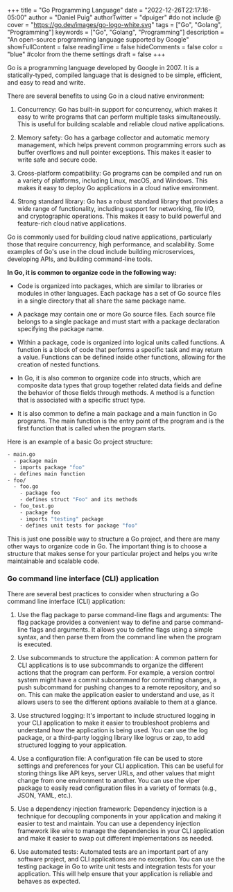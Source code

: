 +++
title = "Go Programming Language"
date = "2022-12-26T22:17:16-05:00"
author = "Daniel Puig"
authorTwitter = "dpuiger" #do not include @
cover = "https://go.dev/images/go-logo-white.svg"
tags = ["Go", "Golang", "Programming"]
keywords = ["Go", "Golang", "Programming"]
description = "An open-source programming language supported by Google"
showFullContent = false
readingTime = false
hideComments = false
color = "blue" #color from the theme settings
draft = false
+++

Go is a programming language developed by Google in 2007. It is a statically-typed, compiled language that is designed to be simple, efficient, and easy to read and write.

There are several benefits to using Go in a cloud native environment:

1. Concurrency: Go has built-in support for concurrency, which makes it easy to write programs that can perform multiple tasks simultaneously. This is useful for building scalable and reliable cloud native applications.

2. Memory safety: Go has a garbage collector and automatic memory management, which helps prevent common programming errors such as buffer overflows and null pointer exceptions. This makes it easier to write safe and secure code.

3. Cross-platform compatibility: Go programs can be compiled and run on a variety of platforms, including Linux, macOS, and Windows. This makes it easy to deploy Go applications in a cloud native environment.

4. Strong standard library: Go has a robust standard library that provides a wide range of functionality, including support for networking, file I/O, and cryptographic operations. This makes it easy to build powerful and feature-rich cloud native applications.

Go is commonly used for building cloud native applications, particularly those that require concurrency, high performance, and scalability. Some examples of Go's use in the cloud include building microservices, developing APIs, and building command-line tools.

__In Go, it is common to organize code in the following way:__

- Code is organized into packages, which are similar to libraries or modules in other languages. Each package has a set of Go source files in a single directory that all share the same package name.

- A package may contain one or more Go source files. Each source file belongs to a single package and must start with a package declaration specifying the package name.

- Within a package, code is organized into logical units called functions. A function is a block of code that performs a specific task and may return a value. Functions can be defined inside other functions, allowing for the creation of nested functions.

- In Go, it is also common to organize code into structs, which are composite data types that group together related data fields and define the behavior of those fields through methods. A method is a function that is associated with a specific struct type.

- It is also common to define a main package and a main function in Go programs. The main function is the entry point of the program and is the first function that is called when the program starts.

Here is an example of a basic Go project structure:

```sh
- main.go
  - package main
  - imports package "foo"
  - defines main function
- foo/
  - foo.go
    - package foo
    - defines struct "Foo" and its methods
  - foo_test.go
    - package foo
    - imports "testing" package
    - defines unit tests for package "foo"
```

This is just one possible way to structure a Go project, and there are many other ways to organize code in Go. The important thing is to choose a structure that makes sense for your particular project and helps you write maintainable and scalable code.

### Go command line interface (CLI) application

There are several best practices to consider when structuring a Go command line interface (CLI) application:

1. Use the flag package to parse command-line flags and arguments: The flag package provides a convenient way to define and parse command-line flags and arguments. It allows you to define flags using a simple syntax, and then parse them from the command line when the program is executed.

2. Use subcommands to structure the application: A common pattern for CLI applications is to use subcommands to organize the different actions that the program can perform. For example, a version control system might have a commit subcommand for committing changes, a push subcommand for pushing changes to a remote repository, and so on. This can make the application easier to understand and use, as it allows users to see the different options available to them at a glance.

3. Use structured logging: It's important to include structured logging in your CLI application to make it easier to troubleshoot problems and understand how the application is being used. You can use the log package, or a third-party logging library like logrus or zap, to add structured logging to your application.

4. Use a configuration file: A configuration file can be used to store settings and preferences for your CLI application. This can be useful for storing things like API keys, server URLs, and other values that might change from one environment to another. You can use the viper package to easily read configuration files in a variety of formats (e.g., JSON, YAML, etc.).

5. Use a dependency injection framework: Dependency injection is a technique for decoupling components in your application and making it easier to test and maintain. You can use a dependency injection framework like wire to manage the dependencies in your CLI application and make it easier to swap out different implementations as needed.

6. Use automated tests: Automated tests are an important part of any software project, and CLI applications are no exception. You can use the testing package in Go to write unit tests and integration tests for your application. This will help ensure that your application is reliable and behaves as expected.